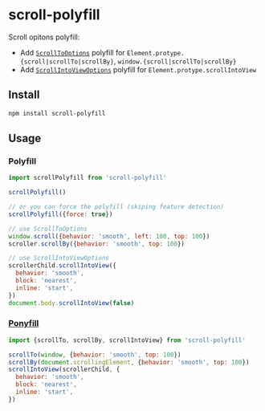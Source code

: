 # scroll-polyfill

Scroll opitons polyfill:

- Add [`ScrollToOptions`](https://developer.mozilla.org/en-US/docs/Web/API/ScrollToOptions) polyfill for `Element.protype.{scroll|scrollTo|scrollBy}`, `window.{scroll|scrollTo|scrollBy}`
- Add [`ScrollIntoViewOptions`](https://developer.mozilla.org/en-US/docs/Web/API/Element/scrollInToView) polyfill for `Element.protype.scrollIntoView`

## Install

```bash
npm install scroll-polyfill
```

## Usage

### Polyfill

```js
import scrollPolyfill from 'scroll-polyfill'

scrollPolyfill()

// or you can force the polyfill (skiping feature detection)
scrollPolyfill({force: true})

// use ScrollToOptions
window.scroll({behavior: 'smooth', left: 100, top: 100})
scroller.scrollBy({behavior: 'smooth', top: 100})

// use ScrollIntoViewOptions
scrollerChild.scrollIntoView({
  behavior: 'smooth',
  block: 'nearest',
  inline: 'start',
})
document.body.scrollIntoView(false)
```

### [Ponyfill](https://ponyfill.com/)

```js
import {scrollTo, scrollBy, scrollIntoView} from 'scroll-polyfill'

scrollTo(window, {behavior: 'smooth', top: 100})
scrollBy(document.scrollingElement, {behavior: 'smooth', top: 100})
scrollIntoView(scrollerChild, {
  behavior: 'smooth',
  block: 'nearest',
  inline: 'start',
})
```

